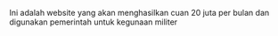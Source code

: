 Ini adalah website yang akan menghasilkan cuan 20 juta per bulan dan digunakan pemerintah untuk kegunaan militer 
